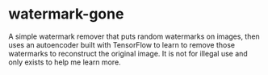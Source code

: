 # watermark-gone
A simple watermark remover that puts random watermarks on images, then uses an autoencoder built with TensorFlow to learn to remove those watermarks to reconstruct the original image. It is not for illegal use and only exists to help me learn more.
